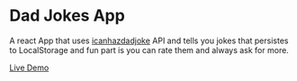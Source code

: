 # Dad Jokes App
A react App that uses [icanhazdadjoke](https://icanhazdadjoke.com/) API and tells you jokes that persistes to LocalStorage and fun part is you can rate them and always ask for more.

[Live Demo](https://dadz-joke-app.netlify.app/)
